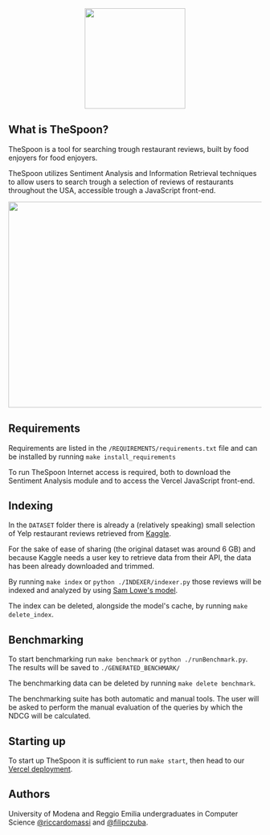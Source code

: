 <div align="center">
  <img width="200" height="200" src="https://github.com/riccardomassi/TheSpoon/blob/main/GUI/public/dark/dark-mode-logo.png">
</div>

## What is TheSpoon?
TheSpoon is a tool for searching trough restaurant reviews, built by food enjoyers for food enjoyers.

TheSpoon utilizes Sentiment Analysis and Information Retrieval techniques to allow users to search trough a selection of reviews of restaurants throughout the USA, accessible trough a JavaScript front-end.
<div align="center">
  <img width="800" height="410" src="https://github.com/riccardomassi/TheSpoon/blob/main/video.gif">
</div>

## Requirements
Requirements are listed in the `/REQUIREMENTS/requirements.txt` file and can be installed by running `make install_requirements`

To run TheSpoon Internet access is required, both to download the Sentiment Analysis module and to access the Vercel JavaScript front-end.

## Indexing
In the `DATASET` folder there is already a (relatively speaking) small selection of Yelp restaurant reviews retrieved from [Kaggle](https://www.kaggle.com/datasets/yelp-dataset/yelp-dataset).

For the sake of ease of sharing (the original dataset was around 6 GB) and because Kaggle needs a user key to retrieve data from their API, the data has been already downloaded and trimmed.

By running `make index` or `python ./INDEXER/indexer.py` those reviews will be indexed and analyzed by using [Sam Lowe's model](https://huggingface.co/SamLowe/roberta-base-go_emotions).

The index can be deleted, alongside the model's cache, by running `make delete_index`.

## Benchmarking
To start benchmarking run `make benchmark` or `python ./runBenchmark.py`. The results will be saved to `./GENERATED_BENCHMARK/`

The benchmarking data can be deleted by running `make delete benchmark`.

The benchmarking suite has both automatic and manual tools. The user will be asked to perform the manual evaluation of the queries by which the NDCG will be calculated.

## Starting up
To start up TheSpoon it is sufficient to run `make start`, then head to our [Vercel deployment](https://thespoon.vercel.app).

## Authors
 University of Modena and Reggio Emilia undergraduates in Computer Science [@riccardomassi](https://github.com/riccardomassi/) and [@filipczuba](https://github.com/filipczuba/).
